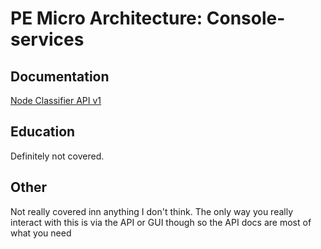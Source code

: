 # PE Micro Architecture: Console-services

## Documentation

[Node Classifier API v1](https://puppet.com/docs/pe/latest/node_classifier_service_api.html)

## Education

Definitely not covered.

## Other

Not really covered inn anything I don't think.
The only way you really interact with this is via the API or GUI though so the API docs are most of what you need
